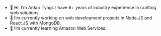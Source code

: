 - 👋 Hi, I’m Ankur Tyagi. I have 8+ years of industry experience in crafting web solutions.
- 👀 I’m currently working on web development projects in Node.JS and React.JS with MongoDB.
- 🌱 I’m currently learning Amazon Web Services.

<!---
ankurtyagii/ankurtyagii is a ✨ special ✨ repository because its `README.md` (this file) appears on your GitHub profile.
You can click the Preview link to take a look at your changes.
--->
